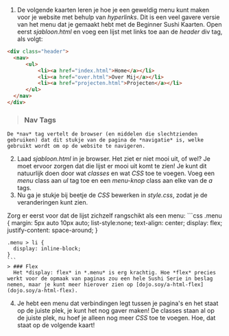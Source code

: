 1. De volgende kaarten leren je hoe je een geweldig menu kunt maken voor je website met behulp van *hyperlinks*. Dit is een veel gavere versie van het menu dat je gemaakt hebt met de Beginner Sushi Kaarten. Open eerst *sjabloon.html* en voeg een lijst met links toe aan de *header* div tag, als volgt:

  ```html
  <div class="header">
    <nav>
        <ul>
            <li><a href="index.html">Home</a></li>
            <li><a href="over.html">Over Mij</a></li>
            <li><a href="projecten.html">Projecten</a></li>
        </ul>
    </nav>
  </div>
  ```
  > ### Nav Tags
    De *nav* tag vertelt de browser (en middelen die slechtzienden gebruiken) dat dit stukje van de pagina de *navigatie* is, welke gebruikt wordt om op de website te navigeren.

2. Laad *sjabloon.html* in je browser. Het ziet er niet mooi uit, of wel? Je moet ervoor zorgen dat die lijst er mooi uit komt te zien! Je kunt dit natuurlijk doen door wat *classes* en wat *CSS* toe te voegen. Voeg een *menu* class aan *ul* tag toe en een *menu-knop* class aan elke van de *a* tags.
3. Nu ga je stukje bij beetje de *CSS* bewerken in *style.css*, zodat je de veranderingen kunt zien.

  Zorg er eerst voor dat de lijst zichzelf rangschikt als een menu:
    ```css
    .menu {
      margin: 5px auto 10px auto;
      list-style:none;
      text-align: center;
      display: flex;
      justify-content: space-around;
    }

    .menu > li {
      display: inline-block;
    }
    ```
    > ### Flex
      Het *display: flex* in *.menu* is erg krachtig. Hoe *flex* precies werkt voor de opmaak van paginas zou een hele Sushi Serie in beslag nemen, maar je kunt meer hierover zien op [dojo.soy/a-html-flex](dojo.soy/a-html-flex).

4. Je hebt een menu dat verbindingen legt tussen je pagina's en het staat op de juiste plek, je kunt het nog gaver maken! De classes staan al op de juiste plek, nu hoef je alleen nog meer *CSS* toe te voegen. Hoe, dat staat op de volgende kaart!
